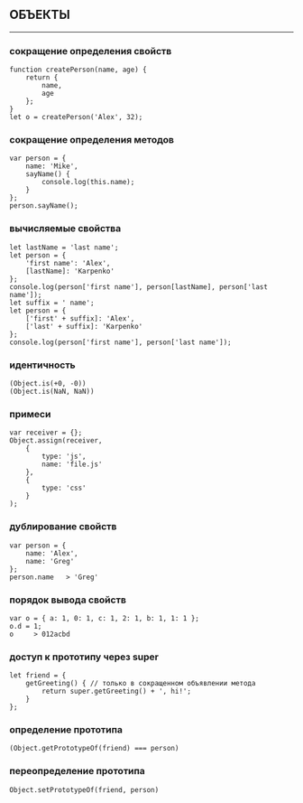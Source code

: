 ## ОБЪЕКТЫ
-------

### сокращение определения свойств
    function createPerson(name, age) {
        return {
            name,
            age
        };
    }
    let o = createPerson('Alex', 32);

### сокращение определения методов
    var person = {
        name: 'Mike',
        sayName() {
            console.log(this.name);
        }
    };
    person.sayName();

### вычисляемые свойства
    let lastName = 'last name';
    let person = {
        'first name': 'Alex',
        [lastName]: 'Karpenko'
    };
    console.log(person['first name'], person[lastName], person['last name']);
    let suffix = ' name';
    let person = {
        ['first' + suffix]: 'Alex',
        ['last' + suffix]: 'Karpenko'
    };
    console.log(person['first name'], person['last name']);

### идентичность
    (Object.is(+0, -0))
    (Object.is(NaN, NaN))

### примеси
    var receiver = {};
    Object.assign(receiver,
        {
            type: 'js',
            name: 'file.js'
        },
        {
            type: 'css'
        }
    );

### дублирование свойств
    var person = {
        name: 'Alex',
        name: 'Greg'
    };
    person.name   > 'Greg'

### порядок вывода свойств
    var o = { a: 1, 0: 1, c: 1, 2: 1, b: 1, 1: 1 };
    o.d = 1;
    o     > 012acbd

### доступ к прототипу через super
    let friend = {
        getGreeting() { // только в сокращенном объявлении метода
            return super.getGreeting() + ', hi!';
        }
    };

### определение прототипа
    (Object.getPrototypeOf(friend) === person)

### переопределение прототипа
    Object.setPrototypeOf(friend, person)
